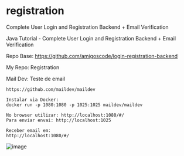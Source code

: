 # registration
Complete User Login and Registration Backend + Email Verification

Java Tutorial - Complete User Login and Registration Backend + Email Verification

Repo Base: https://github.com/amigoscode/login-registration-backend

My Repo: Registration

Mail Dev: Teste de email

	https://github.com/maildev/maildev
	
	Instalar via Docker:
	docker run -p 1080:1080 -p 1025:1025 maildev/maildev
	
	No browser utilizar: http://localhost:1080/#/
	Para enviar envai: http://localhost:1025
	
	Receber email em:
	http://localhost:1080/#/
![image](https://user-images.githubusercontent.com/55097333/168489625-2d0d6aba-6015-4228-8f1a-e0a89332063e.png)
